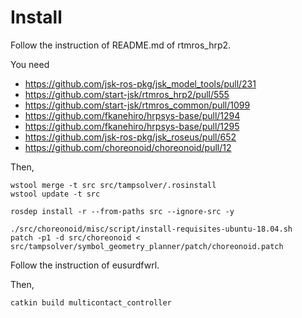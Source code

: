 # Install
Follow the instruction of README.md of rtmros_hrp2.

You need

- https://github.com/jsk-ros-pkg/jsk_model_tools/pull/231
- https://github.com/start-jsk/rtmros_hrp2/pull/555
- https://github.com/start-jsk/rtmros_common/pull/1099
- https://github.com/fkanehiro/hrpsys-base/pull/1294
- https://github.com/fkanehiro/hrpsys-base/pull/1295
- https://github.com/jsk-ros-pkg/jsk_roseus/pull/652
- https://github.com/choreonoid/choreonoid/pull/12

Then,

```
wstool merge -t src src/tampsolver/.rosinstall
wstool update -t src
```

```
rosdep install -r --from-paths src --ignore-src -y
```

```
./src/choreonoid/misc/script/install-requisites-ubuntu-18.04.sh
patch -p1 -d src/choreonoid < src/tampsolver/symbol_geometry_planner/patch/choreonoid.patch
```

Follow the instruction of eusurdfwrl.

Then,

```
catkin build multicontact_controller
```